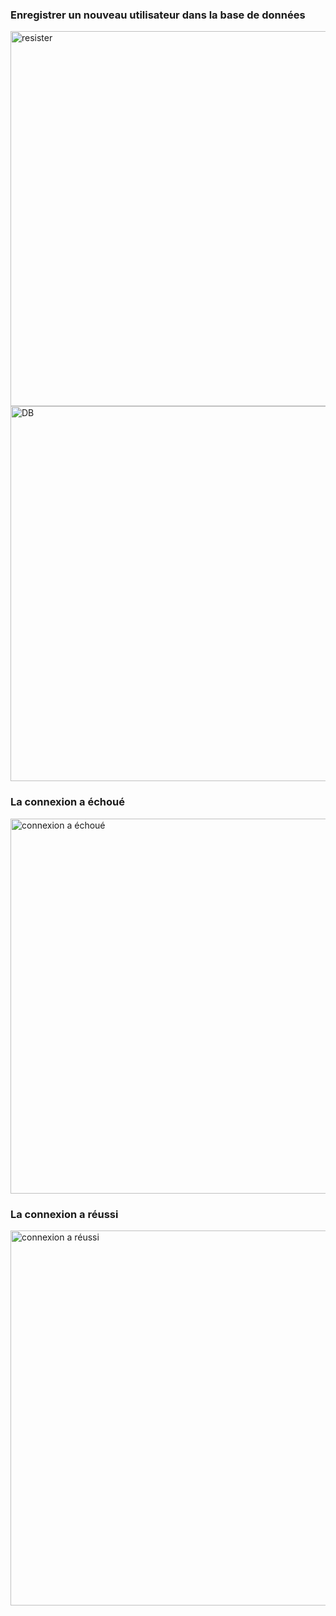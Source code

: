 ### Enregistrer un nouveau utilisateur dans la base de données
<img src="https://github.com/user-attachments/assets/3aba83a1-e6fa-413f-9e38-4150e2f287b2" alt="resister" title="register" style="width:600px">
<img src="https://github.com/user-attachments/assets/81162486-358a-4fdd-b95d-ac57f6d78f43" alt="DB" title="in database" style="width:600px">

### La connexion a échoué
<img src="https://github.com/user-attachments/assets/0b105d0a-d4b3-4d39-82b9-a689b4adb4f5" alt="connexion a échoué" title="connexion a échoué" style="width:600px">


### La connexion a réussi
<img src="https://github.com/user-attachments/assets/0676a176-f521-45c4-b1ae-d8add316f925" alt="connexion a réussi" title="connexion a réussi" style="width:600px">
